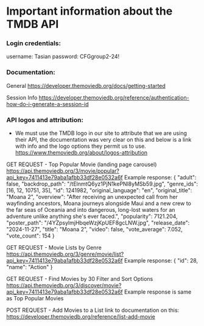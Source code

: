 # Important information about the TMDB API

### Login credentials:
username: Tasian
password: CFGgroup2-24!

### Documentation:
General
https://developer.themoviedb.org/docs/getting-started

Session Info
https://developer.themoviedb.org/reference/authentication-how-do-i-generate-a-session-id

### API logos and attribution:
- We must use the TMDB logo in our site to attribute that we are using their API, the documentation was very clear on 
this and below is a link with info and the logo options they permit us to use.
https://www.themoviedb.org/about/logos-attribution

GET REQUEST - Top Popular Movie (landing page carousel)
https://api.themoviedb.org/3/movie/popular?api_key=7411413e79aba1afbb33df28e0532a6f
Example response:
{
      "adult": false,
      "backdrop_path": "/tElnmtQ6yz1PjN1kePNl8yMSb59.jpg",
      "genre_ids": [16, 12, 10751, 35],
      "id": 1241982,
      "original_language": "en",
      "original_title": "Moana 2",
      "overview": "After receiving an unexpected call from her wayfinding ancestors, Moana journeys alongside Maui and a new crew to the far seas of Oceania and into dangerous, long-lost waters for an adventure unlike anything she's ever faced.",
      "popularity": 7121.204,
      "poster_path": "/4YZpsylmjHbqeWzjKpUEF8gcLNW.jpg",
      "release_date": "2024-11-27",
      "title": "Moana 2",
      "video": false,
      "vote_average": 7.052,
      "vote_count": 154
    }

GET REQUEST - Movie Lists by Genre
https://api.themoviedb.org/3/genre/movie/list?api_key=7411413e79aba1afbb33df28e0532a6f
Example response:
 {
      "id": 28,
      "name": "Action"
    }

GET REQUEST - Find Movies by 30 Filter and Sort Options 
https://api.themoviedb.org/3/discover/movie?api_key=7411413e79aba1afbb33df28e0532a6f
Example response is same as Top Popular Movies 


POST REQUEST - Add Movies to a List 
link to documentation on this:
https://developer.themoviedb.org/reference/list-add-movie